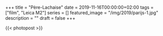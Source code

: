 +++
title =  "Père-Lachaise"
date = 2019-11-16T00:00:00+02:00
tags = ["film", "Leica M2"]
series = []
featured_image = "/img/2019/parijs-1.jpg"
description = ""
draft = false
+++

{{< photopost >}}